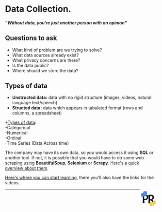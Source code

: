 # Data Collection.
#### _"Without data, you're just another person with an opinion"_

## Questions to ask
* What kind of problem are we trying to solve?
* What data sources already exist?
* What privacy concerns are there?
* Is the data public?
* Where should we store the data?

## Types of data
- **Unstructed data:** data with no rigid structure (images, videos, natural language text/speech).
- **Structed data:** data which appears in tabulated format (rows and columns, a spreadsheet)

+[Types of data](https://towardsdatascience.com/data-types-in-statistics-347e152e8bee):<br>
 -Categorical<br>
 -Numerical<br>
 -Ordinal<br>
 -Time Series (Data Across time)<br>

The company may have its own data, so you would access it using **SQL** or another tool. If not, it is possible that you would have to do some web scraping using **BeautifulSoup**, **Selenium** or **Scrapy**. [Here's a quick overview about them](https://www.youtube.com/watch?v=zucvHSQsKHA).

[Here's where you can start learning](https://github.com/pauloreis-ds/Paulo-Reis-Data-Science/tree/master/1%20-%20Data%20Collection), there you'll also have the links for the videos.





[<img align="right" width="60" height="60" src="https://github.com/pauloreis-ds/Paulo-Reis-Data-Science/blob/master/Paulo%20Reis/Pauloreis01.png">](https://github.com/pauloreis-ds)


---
